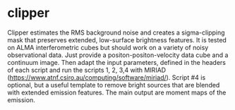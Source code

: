 # clipper
Clipper estimates the RMS background noise and creates a sigma-clipping mask that preserves extended, low-surface brightness features. It is tested on ALMA interferometric cubes but should work on a variety of noisy observational data.
Just provide a positon-positon-velocity data cube and a continuum image. Then adapt the input parameters, defined in the headers of each script and run the scripts 1, 2, 3,4 with MIRIAD (https://www.atnf.csiro.au/computing/software/miriad/).
Script #4 is optional, but a useful template to remove bright sources that are blended with extended emission features.
The main output are moment maps of the emission.
